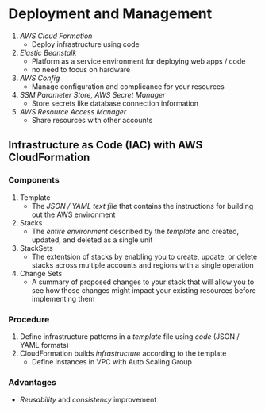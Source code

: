# Deployment and Management
1. *AWS Cloud Formation*
   * Deploy infrastructure using code
2. *Elastic Beanstalk*
   * Platform as a service environment for deploying web apps / code
   * no need to focus on hardware
3. *AWS Config*
   * Manage configuration and complicance for your resources 
4. *SSM Parameter Store, AWS Secret Manager*
   * Store secrets like database connection information
5. *AWS Resource Access Manager*
   * Share resources with other accounts

## Infrastructure as Code (IAC) with AWS CloudFormation
### Components
1. Template
   * The *JSON / YAML text file* that contains the instructions for building out the AWS environment
2. Stacks
   * The *entire environment* described by the *template* and created, updated, and deleted as a single unit 
3. StackSets
   * The extentsion of stacks by enabling you to create, update, or delete stacks across multiple accounts and regions with a single operation
4. Change Sets
   * A summary of proposed changes to your stack that will allow you to see how those changes might impact your existing resources before implementing them

### Procedure
1. Define infrastructure patterns in a *template* file using *code* (JSON / YAML formats)
2. CloudFormation builds *infrastructure* according to the template
   * Define instances in VPC with Auto Scaling Group

### Advantages
* *Reusability* and *consistency* improvement